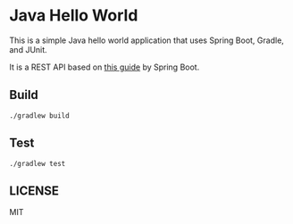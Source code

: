 # Java Hello World

This is a simple Java hello world application that uses Spring Boot, Gradle, and JUnit.

It is a REST API based on [this guide](https://spring.io/guides/gs/rest-service/) by Spring Boot.

## Build

```
./gradlew build
```

## Test

```
./gradlew test
```

## LICENSE

MIT
